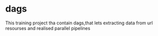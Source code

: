 # dags
This training project tha contain dags,that lets extracting data from url resourses and realised parallel pipelines
